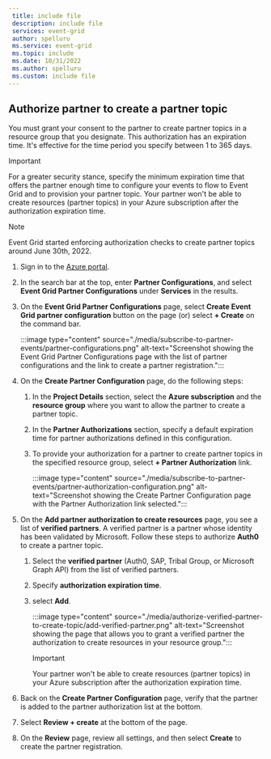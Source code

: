 ```yaml
---
 title: include file
 description: include file
 services: event-grid
 author: spelluru
 ms.service: event-grid
 ms.topic: include
 ms.date: 10/31/2022
 ms.author: spelluru
 ms.custom: include file
---
```


## Authorize partner to create a partner topic

You must grant your consent to the partner to create partner topics in a resource group that you designate. This authorization has an expiration time. It's effective for the time period you specify between 1 to 365 days. 

> [!IMPORTANT]
> For a greater security stance, specify the minimum expiration time that offers the partner enough time to configure your events to flow to Event Grid and to provision your partner topic. Your partner won't be able to create resources (partner topics) in your Azure subscription after the authorization expiration time. 

> [!NOTE]
> Event Grid started enforcing authorization checks to create partner topics around June 30th, 2022. 


1. Sign in to the [Azure portal](https://portal.azure.com).
1. In the search bar at the top, enter **Partner Configurations**, and select **Event Grid Partner Configurations** under **Services** in the results. 
1. On the **Event Grid Partner Configurations** page, select **Create Event Grid partner configuration** button on the page (or) select **+ Create** on the command bar. 

    :::image type="content" source="./media/subscribe-to-partner-events/partner-configurations.png" alt-text="Screenshot showing the Event Grid Partner Configurations page with the list of partner configurations and the link to create a partner registration.":::    
1. On the **Create Partner Configuration** page, do the following steps: 
    1. In the **Project Details** section, select the **Azure subscription** and the **resource group** where you want to allow the partner to create a partner topic. 
    1. In the **Partner Authorizations** section, specify a default expiration time for partner authorizations defined in this configuration. 
    1. To provide your authorization for a partner to create partner topics in the specified resource group, select **+ Partner Authorization** link. 
    
        :::image type="content" source="./media/subscribe-to-partner-events/partner-authorization-configuration.png" alt-text="Screenshot showing the Create Partner Configuration page with the Partner Authorization link selected.":::
1. On the **Add partner authorization to create resources** page, you see a list of **verified partners**. A verified partner is a partner whose identity has been validated by Microsoft. Follow these steps to authorize **Auth0** to create a partner topic. 
    1. Select the **verified partner** (Auth0, SAP, Tribal Group, or Microsoft Graph API)  from the list of verified partners.
    1. Specify **authorization expiration time**.
    1. select **Add**. 

        :::image type="content" source="./media/authorize-verified-partner-to-create-topic/add-verified-partner.png" alt-text="Screenshot showing the page that allows you to grant a verified partner the authorization to create resources in your resource group.":::        

        > [!IMPORTANT]          
        > Your partner won't be able to create resources (partner topics) in your Azure subscription after the authorization expiration time.         
1. Back on the **Create Partner Configuration** page, verify that the partner is added to the partner authorization list at the bottom. 
1. Select **Review + create** at the bottom of the page. 
1. On the **Review** page, review all settings, and then select **Create** to create the partner registration. 


